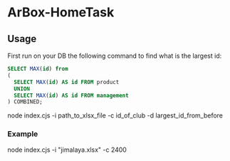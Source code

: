 # ArBox-HomeTask

## Usage
First run on your DB the following command to find what is the largest id:

```sql
SELECT MAX(id) from 
( 
  SELECT MAX(id) AS id FROM product
  UNION 
  SELECT MAX(id) AS id FROM management
) COMBINED;
```
node index.cjs -i path_to_xlsx_file -c id_of_club -d largest_id_from_before

### Example
node index.cjs -i "jimalaya.xlsx" -c 2400

